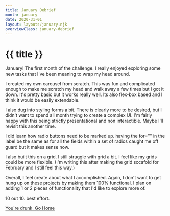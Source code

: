 ```yaml
---
title: January Debrief
month: january
date: 2020-31-01
layout: layouts/january.njk
overviewClass: january-debrief
---
```


# {{ title }}

January! The first month of the challenge. I really enjoyed exploring some new tasks that I've been meaning to wrap my head around.

I created my own carousel from scratch. This was fun and complicated enough to make me scratch my head and walk away a few times but I got it down. It's pretty basic but it works really well. Its also flex-box based and I think it would be easily extendable.

I also dug into styling forms a bit. There is clearly more to be desired, but I didn't want to spend all month trying to create a complex UI. I'm fairly happy with this being strictly presentational and non interactible. Maybe I'll revisit this another time.

I did learn how radio buttons need to be marked up. having the for="" in the label be the same as for all the fields within a set of radios caught me off guard but it makes sense now.

I also built this on a grid. I still struggle with grid a bit. I feel like my grids could be more flexible. (I'm writing this after making the grid sccafold for February and I still feel this way.)

Overall, I feel create about what I accomplished. Again, I don't want to get hung up on these projects by making them 100% functional. I plan on adding 1 or 2 pieces of functionality that I'd like to explore more of.

10 out 10. best effort.

[You're drunk. Go Home](/)
